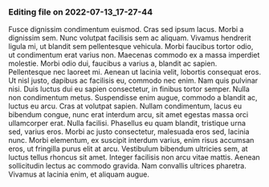 

### Editing file on 2022-07-13_17-27-44

Fusce dignissim condimentum euismod. Cras sed ipsum lacus. Morbi a dignissim sem. Nunc volutpat facilisis sem ac aliquam. Vivamus hendrerit ligula mi, ut blandit sem pellentesque vehicula. Morbi faucibus tortor odio, ut condimentum erat varius non. Maecenas commodo ex a massa imperdiet molestie. Morbi odio dui, faucibus a varius a, blandit ac sapien. Pellentesque nec laoreet mi. Aenean ut lacinia velit, lobortis consequat eros. Ut nisl justo, dapibus ac facilisis eu, commodo nec enim. Nam quis pulvinar nisi. Duis luctus dui eu sapien consectetur, in finibus tortor semper. Nulla non condimentum metus. Suspendisse enim augue, commodo a blandit ac, luctus eu arcu. Cras at volutpat sapien.
Nullam condimentum, lacus eu bibendum congue, nunc erat interdum arcu, sit amet egestas massa orci ullamcorper erat. Nulla facilisi. Phasellus eu quam blandit, tristique urna sed, varius eros. Morbi ac justo consectetur, malesuada eros sed, lacinia nunc. Morbi elementum, ex suscipit interdum varius, enim risus accumsan eros, ut fringilla purus elit at arcu. Vestibulum bibendum ultricies sem, at luctus tellus rhoncus sit amet. Integer facilisis non arcu vitae mattis. Aenean sollicitudin lectus ac commodo gravida. Nam convallis ultrices pharetra. Vivamus at lacinia enim, et aliquam augue.


